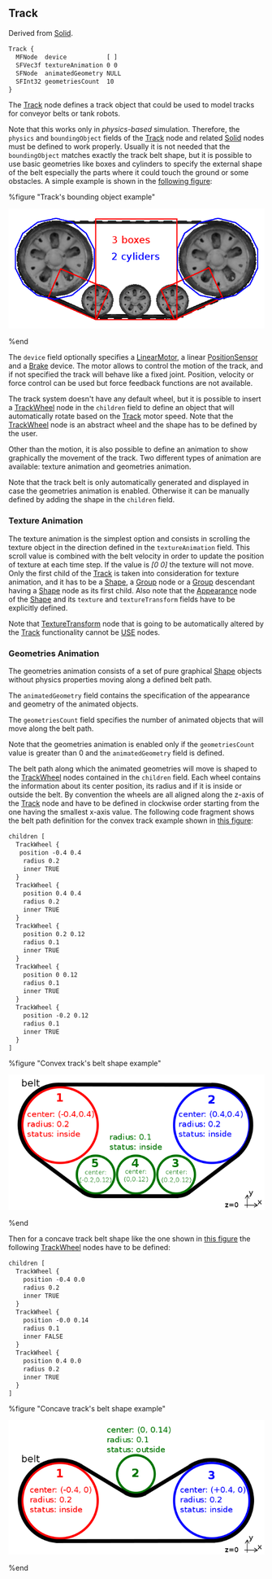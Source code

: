 ## Track

Derived from [Solid](solid.md).

```
Track {
  MFNode  device           [ ]
  SFVec3f textureAnimation 0 0
  SFNode  animatedGeometry NULL
  SFInt32 geometriesCount  10
}
```

The [Track](#track) node defines a track object that could be used to model
tracks for conveyor belts or tank robots.

Note that this works only in *physics-based* simulation. Therefore, the
`physics` and `boundingObject` fields of the [Track](#track) node and related
[Solid](solid.md) nodes must be defined to work properly.
Usually it is not needed that the `boundingObject` matches exactly the track belt shape,
but it is possible to use basic geometries like boxes and cylinders to specify the
external shape of the belt especially the parts where it could touch the ground or some obstacles.
A simple example is shown in the [following figure](#track_bounding_object-example):

%figure "Track's bounding object example"

![track_bounding_object.png](images/track_bounding_object.png)

%end

The `device` field optionally specifies a [LinearMotor](linearmotor.md), a
linear [PositionSensor](positionsensor.md) and a [Brake](brake.md) device. The
motor allows to control the motion of the track, and if not specified the track
will behave like a fixed joint. Position, velocity or force control can be used
but force feedback functions are not available.

The track system doesn't have any default wheel, but it is possible to insert a
[TrackWheel](trackwheel.md) node in the `children` field to define an object
that will automatically rotate based on the [Track](#track) motor speed.
Note that the [TrackWheel](trackwheel.md) node is an abstract wheel and the shape
has to be defined by the user.

Other than the motion, it is also possible to define an animation to show
graphically the movement of the track. Two different types of animation are
available: texture animation and geometries animation.

Note that the track belt is only automatically generated and displayed in case the
geometries animation is enabled.
Otherwise it can be manually defined by adding the shape in the `children` field.

### Texture Animation

The texture animation is the simplest option and consists in scrolling the
texture object in the direction defined in the `textureAnimation` field. This
scroll value is combined with the belt velocity in order to update the position
of texture at each time step. If the value is *[0 0]* the texture will not move.
Only the first child of the [Track](#track) is taken into consideration for
texture animation, and it has to be a [Shape](shape.md), a [Group](group.md)
node or a [Group](group.md) descendant having a [Shape](shape.md) node as its
first child. Also note that the [Appearance](appearance.md) node of the
[Shape](shape.md) and its `texture` and `textureTransform` fields have to be
explicitly defined.

Note that [TextureTransform](texturetransform.md) node that is going to be automatically
altered by the [Track](#track) functionality cannot be [USE](def-and-use.md) nodes.

### Geometries Animation

The geometries animation consists of a set of pure graphical [Shape](shape.md)
objects without physics properties moving along a defined belt path.

The `animatedGeometry` field contains the specification of the appearance and
geometry of the animated objects.

The `geometriesCount` field specifies the number of animated objects that will
move along the belt path.

Note that the geometries animation is enabled only if the `geometriesCount` value
is greater than 0 and the `animatedGeometry` field is defined.

The belt path along which the animated geometries will move is shaped to the
[TrackWheel](trackwheel.md) nodes contained in the `children` field. Each wheel
contains the information about its center position, its radius and if it is
inside or outside the belt. By convention the wheels are all aligned along the
z-axis of the [Track](#track) node and have to be defined in clockwise order
starting from the one having the smallest x-axis value. The following code
fragment shows the belt path definition for the convex track example shown in
[this figure](#convex-track-s-belt-shape-example):

```
children [
  TrackWheel {
   position -0.4 0.4
    radius 0.2
    inner TRUE
  }
  TrackWheel {
    position 0.4 0.4
    radius 0.2
    inner TRUE
  }
  TrackWheel {
    position 0.2 0.12
    radius 0.1
    inner TRUE
  }
  TrackWheel {
    position 0 0.12
    radius 0.1
    inner TRUE
  }
  TrackWheel {
    position -0.2 0.12
    radius 0.1
    inner TRUE
  }
]
```

%figure "Convex track's belt shape example"

![track_belt_convex.png](images/track_belt_convex.png)

%end

Then for a concave track belt shape like the one shown in [this
figure](#concave-track-s-belt-shape-example) the following
[TrackWheel](trackwheel.md) nodes have to be defined:

```
children [
  TrackWheel {
    position -0.4 0.0
    radius 0.2
    inner TRUE
  }
  TrackWheel {
    position -0.0 0.14
    radius 0.1
    inner FALSE
  }
  TrackWheel {
    position 0.4 0.0
    radius 0.2
    inner TRUE
  }
]
```

%figure "Concave track's belt shape example"

![track_belt_concave.png](images/track_belt_concave.png)

%end
